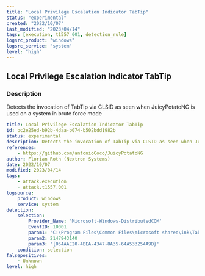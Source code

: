 ```yaml
---
title: "Local Privilege Escalation Indicator TabTip"
status: "experimental"
created: "2022/10/07"
last_modified: "2023/04/14"
tags: [execution, t1557_001, detection_rule]
logsrc_product: "windows"
logsrc_service: "system"
level: "high"
---
```


## Local Privilege Escalation Indicator TabTip

### Description

Detects the invocation of TabTip via CLSID as seen when JuicyPotatoNG is used on a system in brute force mode

```yml
title: Local Privilege Escalation Indicator TabTip
id: bc2e25ed-b92b-4daa-b074-b502bdd1982b
status: experimental
description: Detects the invocation of TabTip via CLSID as seen when JuicyPotatoNG is used on a system in brute force mode
references:
    - https://github.com/antonioCoco/JuicyPotatoNG
author: Florian Roth (Nextron Systems)
date: 2022/10/07
modified: 2023/04/14
tags:
    - attack.execution
    - attack.t1557.001
logsource:
    product: windows
    service: system
detection:
    selection:
        Provider_Name: 'Microsoft-Windows-DistributedCOM'
        EventID: 10001
        param1: 'C:\Program Files\Common Files\microsoft shared\ink\TabTip.exe'  # Binary starting/started
        param2: 2147943140                                                       # ERROR id
        param3: '{054AAE20-4BEA-4347-8A35-64A533254A9D}'                         # DCOM Server
    condition: selection
falsepositives:
    - Unknown
level: high

```

